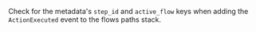 Check for the metadata's `step_id` and `active_flow` keys when adding the `ActionExecuted` event to the flows paths stack.